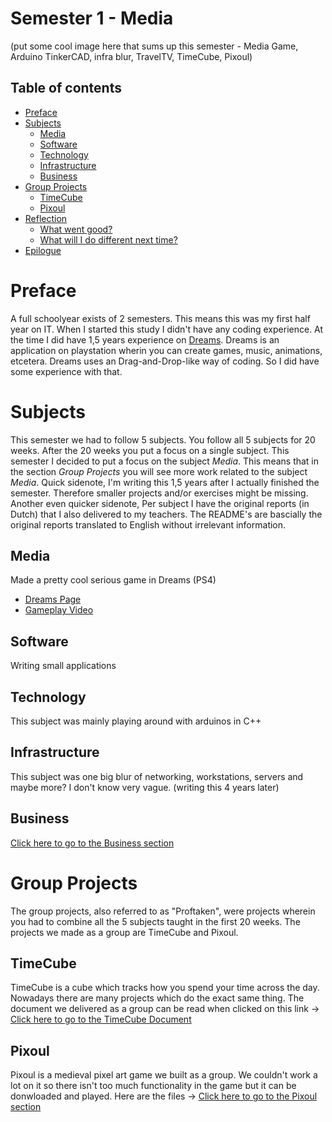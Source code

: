 # Semester 1 - Media
(put some cool image here that sums up this semester - Media Game, Arduino TinkerCAD, infra blur, TravelTV, TimeCube, Pixoul)

## Table of contents
 - [Preface](#preface)
 - [Subjects](#subjects)
   - [Media](#media)
   - [Software](#software)
   - [Technology](#technology)
   - [Infrastructure](#infrastructure)
   - [Business](#business)
 - [Group Projects](#group-projects)
   - [TimeCube](#timecube)
   - [Pixoul](#pixoul)
 - [Reflection](#reflection)
   - [What went good?](#what-went-good) 
   - [What will I do different next time?](#what-will-i-do-different-next-time) 
 - [Epilogue](#epilogue) 
 
# Preface
A full schoolyear exists of 2 semesters. This means this was my first half year on IT. When I started this study I didn't have any coding experience. At the time I did have 1,5 years experience on [Dreams](https://indreams.me/). Dreams is an application on playstation wherin you can create games, music, animations, etcetera. Dreams uses an Drag-and-Drop-like way of coding. So I did have some experience with that.

# Subjects
This semester we had to follow 5 subjects. You follow all 5 subjects for 20 weeks. After the 20 weeks you put a focus on a single subject. This semester I decided to put a focus on the subject *Media*. This means that in the section *Group Projects* you will see more work related to the subject *Media*. Quick sidenote, I'm writing this 1,5 years after I actually finished the semester. Therefore smaller projects and/or exercises might be missing. Another even quicker sidenote, Per subject I have the original reports (in Dutch) that I also delivered to my teachers. The README's are bascially the original reports translated to English without irrelevant information.

## Media
Made a pretty cool serious game in Dreams (PS4)
- [Dreams Page](https://indreams.me/dream/mCnkvZcVEDi)
- [Gameplay Video](https://youtu.be/wH20_BVoavY)

## Software
Writing small applications

## Technology
This subject was mainly playing around with arduinos in C++

## Infrastructure
This subject was one big blur of networking, workstations, servers and maybe more? I don't know very vague. (writing this 4 years later)

## Business
[Click here to go to the Business section](https://github.com/CrossyChainsaw/School-Semester-Summaries/tree/master/Semester%201%20-%20Media/Business)

# Group Projects
The group projects, also referred to as "Proftaken", were projects wherein you had to combine all the 5 subjects taught in the first 20 weeks. The projects we made as a group are TimeCube and Pixoul.

## TimeCube
TimeCube is a cube which tracks how you spend your time across the day. Nowadays there are many projects which do the exact same thing. The document we delivered as a group can be read when clicked on this link -> [Click here to go to the TimeCube Document](https://github.com/School-Semester-Summaries/media-semester-1/blob/master/Group%20Projects/TimeCube.pdf)

## Pixoul
Pixoul is a medieval pixel art game we built as a group. We couldn't work a lot on it so there isn't too much functionality in the game but it can be donwloaded and played. Here are the files ->
[Click here to go to the Pixoul section](https://github.com/School-Semester-Summaries/media-semester-1/tree/master/Group%20Projects/Pixoul)
